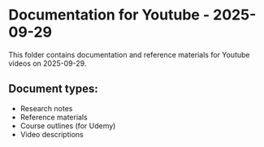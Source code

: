 # Documentation for Youtube - 2025-09-29

This folder contains documentation and reference materials for Youtube videos on 2025-09-29.

## Document types:
- Research notes
- Reference materials
- Course outlines (for Udemy)
- Video descriptions
